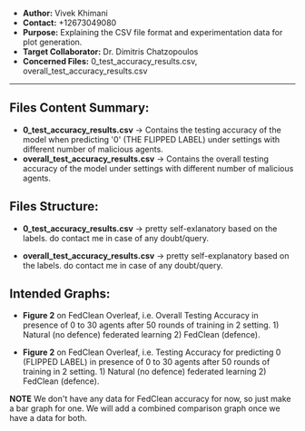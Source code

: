 - **Author:** Vivek Khimani
- **Contact:** +12673049080
- **Purpose:** Explaining the CSV file format and experimentation data for plot generation.
- **Target Collaborator:** Dr. Dimitris Chatzopoulos
- **Concerned Files:** 0_test_accuracy_results.csv, overall_test_accuracy_results.csv

---

## Files Content Summary:

- **0_test_accuracy_results.csv** -> Contains the testing accuracy of the model when predicting '0' (THE FLIPPED LABEL) under settings with different number of malicious agents.
- **overall_test_accuracy_results.csv** -> Contains the overall testing accuracy of the model under settings with different number of malicious agents. 

## Files Structure:

- **0_test_accuracy_results.csv** -> pretty self-exlanatory based on the labels. do contact me in case of any doubt/query. 

- **overall_test_accuracy_results.csv** -> pretty self-explanatory based on the labels. do contact me in case of any doubt/query.

## Intended Graphs:


- **Figure 2** on FedClean Overleaf, i.e. Overall Testing Accuracy in presence of 0 to 30 agents after 50 rounds of training in 2 setting. 1) Natural (no defence) federated learning 2) FedClean (defence).

- **Figure 2** on FedClean Overleaf, i.e. Testing Accuracy for predicting 0 (FLIPPED LABEL) in presence of 0 to 30 agents after 50 rounds of training in 2 setting. 1) Natural (no defence) federated learning 2) FedClean (defence).

**NOTE** We don't have any data for FedClean accuracy for now, so just make a bar graph for one. We will add a combined comparison graph once we have a data for both. 